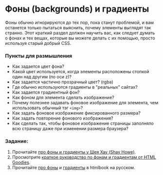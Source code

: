 # Фоны (backgrounds) и градиенты

Фоны обычно игнорируются до тех пор, пока станут проблемой, и вам останется только пытаться выяснить, почему элементы выглядят так странно. Этот краткий раздел должен научить вас, как следует думать о фонах и тех вещах, которые вы можете делать с их помощью, просто используя старый добрый CSS.

### Пункты для размышления

- Как задается цвет фона?
- Какой цвет используется, когда элементы расположены стопкой один над другим (по оси z)?
- Как задается частично прозрачный цвет? (rgba)
- Где обычно используются градиенты в "реальных" сайтах?
- Как задается градиентный фон?
- Как фоном для элемента сделать изображение?
- Почему полезнее задавать фоновое изображение для элемента, чем использовать обычный тэг `<img>`?
- Как задать фоновое изображение фиксированного размера?
- Как задать повторение фонового изображения?
- Как сделать так, чтобы фоновое изображение страницы заполняло всю страницу даже при изменении размера браузера?

### Задание:

1. Прочитайте [про фоны и градиенты у Шея Хау (Shay Howe)](http://learn.shayhowe.com/html-css/setting-backgrounds-and-gradients/).
2. Просмотрите [краткое руководство по фонам и градиентам от HTML Goodies](http://www.htmlgoodies.com/tutorials/getting_started/article.php/3866901).
3. Прочитайте [про фоны](http://htmlbook.ru/css/background) и [градиенты](http://htmlbook.ru/css/cat/gradient) в htmlbook на русском.

